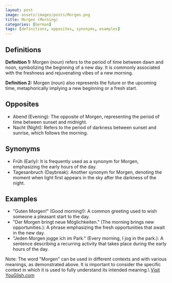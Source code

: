 ```yaml
---
layout: post
image: assets/images/posts/Morgen.png
title: Morgen (Morning)
categories: [German]
tags: [definitions, opposites, synonyms, examples]
---
```


## Definitions

**Definition 1:** Morgen (noun) refers to the period of time between dawn and noon, symbolizing the beginning of a new day. It is commonly associated with the freshness and rejuvenating vibes of a new morning.

**Definition 2:** Morgen (noun) also represents the future or the upcoming time, metaphorically implying a new beginning or a fresh start.

## Opposites

- Abend (Evening): The opposite of Morgen, representing the period of time between sunset and midnight.
- Nacht (Night): Refers to the period of darkness between sunset and sunrise, which follows the morning.

## Synonyms

- Früh (Early): It is frequently used as a synonym for Morgen, emphasizing the early hours of the day.
- Tagesanbruch (Daybreak): Another synonym for Morgen, denoting the moment when light first appears in the sky after the darkness of the night.

## Examples

- "Guten Morgen!" (Good morning!): A common greeting used to wish someone a pleasant start to the day.
- "Der Morgen bringt neue Möglichkeiten." (The morning brings new opportunities.): A phrase emphasizing the fresh opportunities that await in the new day.
- "Jeden Morgen jogge ich im Park." (Every morning, I jog in the park.): A sentence describing a recurring activity that takes place during the early hours of the day.

Note: The word "Morgen" can be used in different contexts and with various meanings, as demonstrated above. It is important to consider the specific context in which it is used to fully understand its intended meaning.\ <a id="yg-widget-0" class="youglish-widget" data-query="Morgen" data-lang="german" data-components="8412" data-auto-start="0" data-bkg-color="theme_light" data-title="How%20to%20pronounce%20Morgen%20in%20German"  rel="nofollow" href="https://youglish.com">Visit YouGlish.com</a><script async src="https://youglish.com/public/emb/widget.js" charset="utf-8"></script>